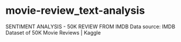# movie-review_text-analysis
SENTIMENT ANALYSIS - 50K REVIEW FROM IMDB
Data source: IMDB Dataset of 50K Movie Reviews | Kaggle 

